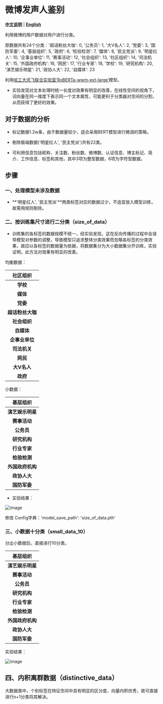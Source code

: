 # 微博发声人鉴别

[**中文说明**](https://github.com/hawkforever5/BERT_User-Classification/blob/main/README.md) | [**English**](https://github.com/hawkforever5/BERT_User-Classification/blob/main/README_EN.md)

利用微博的用户数据对用户进行分类。

原数据共有24个分类：'超话粉丝大咖': 0, '公务员': 1, '大V名人': 2, '党委': 3, '国防军委': 4, '基层组织': 5, '政府': 6, '检验检测': 7, '媒体': 8, '民主党派': 9, '明星红人': 10, '企事业单位': 11, '赛事活动': 12, '社会组织': 13, '社区组织': 14, '司法机关': 15, '外国政府机构': 16, '网民': 17, '行业专家': 18, '学校': 19, '研究机构': 20, '演艺娱乐明星': 21, '政协人大': 22, '自媒体': 23

利用[哈工大讯飞联合实验室‘RoBERTa-wwm-ext-large’](https://github.com/ymcui/Chinese-BERT-wwm)模型。

- 实验发现对文本处理时统一长度对效果有明显的改善，在线性空间的视角下，词向量在同一维度下表示同一个文本属性，可能更利于分类器对空间的分割，从而获得了更好的效果。

## 对于数据的分析

- 标记数据1.2w条，由于数据量较少，适合采用BERT模型进行微调的策略。

- 剔除极端数据('明星红人', '民主党派')共有22类。

- 可利用信息包括昵称、关注数、粉丝数、微博数、认证信息、博主标记、简介、工作信息、标签和其他，其中3项为整型数据，6项为字符型数据。


## 步骤

### 一、处理模型未涉及数据

- **'明星红人', '民主党派'**两类标签对应的数据过少，不适宜放入模型训练，故需用规则剔除。

### 二、按训练集尺寸进行二分类（size_of_data）

- 训练集的各标签的数据规模不统一，经实验发现，这在反向传播的过程中会误导模型对参数的调整，导致模型只追求整体分类效果而忽略各标签的分类效果，故应以各标签的数据量为依据，将数据集分为大小数据集分开训练，实验证明，此方法对效果有明显的改善。


均衡数据：

|   **社区组织**   |
| :--------------: |
|     **学校**     |
|     **媒体**     |
|     **党委**     |
| **超话粉丝大咖** |
|   **社会组织**   |
|    **自媒体**    |
|  **企事业单位**  |
|   **司法机关**   |
|     **网民**     |
|   **大V名人**    |
|     **政府**     |

小数据：

|   **基层组织**   |
| :--------------: |
| **演艺娱乐明星** |
|   **赛事活动**   |
|    **公务员**    |
|   **研究机构**   |
|   **行业专家**   |
|   **检验检测**   |
| **外国政府机构** |
|   **政协人大**   |
|   **国防军委**   |

- 实验结果：


![image](https://github.com/hawkforever5/BERT_User-Classification/assets/110030382/628c4716-dd42-41f5-acdf-b9fa3457990f)

修改 Config字典：'model_save_path': 'size_of_data.pth'

### 三、小数据十分类（small_data_10）

分出小数据后，直接进行10分类。

|   **基层组织**   |
| :--------------: |
| **演艺娱乐明星** |
|   **赛事活动**   |
|    **公务员**    |
|   **研究机构**   |
|   **行业专家**   |
|   **检验检测**   |
| **外国政府机构** |
|   **政协人大**   |
|   **国防军委**   |

实验结果：

![image](https://github.com/hawkforever5/BERT_User-Classification/assets/110030382/51e60f3f-2361-4cea-a67b-7039c0c80332)


## 四、内积离群数据（distinctive_data）

大数据类中，个别标签在特征空间中具有明显的区分度，向量内积优秀，故可直接进行n+1分类将其解决。

